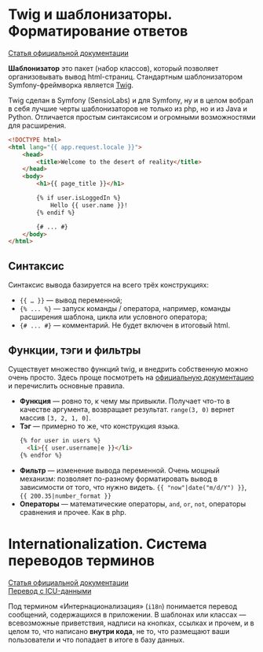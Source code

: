Twig и шаблонизаторы. Форматирование ответов
============================================

[Статья официальной документации](https://symfony.com/doc/current/templates.html)

**Шаблонизатор** это пакет (набор классов), который позволяет организовывать вывод html-страниц. Стандартным шаблонизатором Symfony-фреймворка является [Twig](https://twig.symfony.com/).

Twig сделан в Symfony (SensioLabs) и для Symfony, ну и в целом вобрал в себя лучшие черты шаблонизаторов не только из php, но и из Java и Python. Отличается простым синтаксисом и огромными возможностями для расширения.

```html
<!DOCTYPE html>
<html lang="{{ app.request.locale }}">
    <head>
        <title>Welcome to the desert of reality</title>
    </head>
    <body>
        <h1>{{ page_title }}</h1>

        {% if user.isLoggedIn %}
            Hello {{ user.name }}!
        {% endif %}

        {# ... #}
    </body>
</html>
```

Синтаксис
---------

Синтаксис вывода базируется на всего трёх конструкциях:

- `{{ … }}` — вывод переменной;
- `{% ... %}` — запуск команды / оператора, например, команды расширения шаблона, цикла или условного оператора;
- `{# ... #}` — комментарий. Не будет включен в итоговый html.

Функции, тэги и фильтры
-----------------------

Существует множество функций twig, и внедрить собственную можно очень просто. Здесь проще посмотреть на [официальную документацию](https://twig.symfony.com/doc/3.x/) и перечислить основные правила.

- **Функция** — ровно то, к чему мы привыкли. Получает что-то в качестве аргумента, возвращает результат. `range(3, 0)` вернет массив `[3, 2, 1, 0]`.
- **Тэг** — примерно то же, что конструкция языка. 
    ```html
    {% for user in users %}
      <li>{{ user.username|e }}</li>
    {% endfor %}
   ```
- **Фильтр** — изменение вывода переменной. Очень мощный механизм: позволяет по-разному форматировать вывод в зависимости от того, что нужно видеть. `{{ "now"|date("m/d/Y") }}`, `{{ 200.35|number_format }}`
- **Операторы** — математические операторы, `and`, `or`, `not`, операторы сравнения и прочее. Как в php.

Internationalization. Система переводов терминов
================================================

[Статья официальной документации](https://symfony.com/doc/current/translation.html)      
[Перевод с ICU-данными](https://symfony.com/doc/current/translation/message_format.html)

Под термином «Интернационализация» (`i18n`) понимается перевод сообщений, содержащихся в приложении. В шаблонах или классах — всевозможные приветствия, надписи на кнопках, ссылках и прочем, и в целом то, что написано **внутри кода**, не то, что размещают ваши пользователи и что попадает в итоге в базу данных. 

